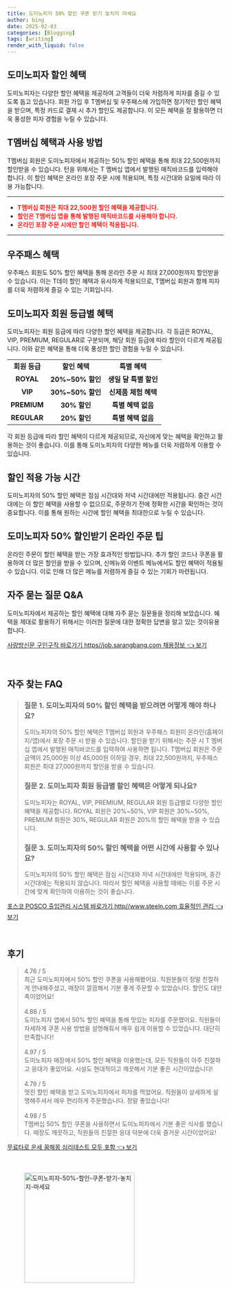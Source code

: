```yaml
---
title: 도미노피자 50% 할인 쿠폰 받기 놓치지 마세요
author: bing
date: 2025-02-03
categories: [Blogging]
tags: [writing]
render_with_liquid: false
---
```



<h2 id='도미노피자_할인_혜택'>도미노피자 할인 혜택</h2>

<p>도미노피자는 다양한 할인 혜택을 제공하여 고객들이 더욱 저렴하게 피자를 즐길 수 있도록 돕고 있습니다. 회원 가입 후 T멤버십 및 우주패스에 가입하면 정기적인 할인 혜택을 받으며, 특정 카드로 결제 시 추가 할인도 제공합니다. 이 모든 혜택을 잘 활용하면 더욱 풍성한 피자 경험을 누릴 수 있습니다.</p>

<h2 id='T멤버십_혜택'>T멤버십 혜택과 사용 방법</h2>

<p>T멤버십 회원은 도미노피자에서 제공하는 50% 할인 혜택을 통해 최대 22,500원까지 할인받을 수 있습니다. 턴을 위해서는 T 멤버십 앱에서 발행된 매직바코드를 입력해야 합니다. 이 할인 혜택은 온라인 포장 주문 시에 적용되며, 특정 시간대와 요일에 따라 이용 가능합니다.</p>

<hr />

<ul>
    <li><b><span style="color: #ee2323;">T멤버십 회원은 최대 22,500원 할인 혜택을 제공합니다.</span></b></li>
    <li><b><span style="color: #ee2323;">할인은 T멤버십 앱을 통해 발행된 매직바코드를 사용해야 합니다.</span></b></li>
    <li><b><span style="color: #ee2323;">온라인 포장 주문 시에만 할인 혜택이 적용됩니다.</span></b></li>
</ul>

<hr />

<h2 id='우주패스_혜택'>우주패스 혜택</h2>

<p>우주패스 회원도 50% 할인 혜택을 통해 온라인 주문 시 최대 27,000원까지 할인받을 수 있습니다. 이는 T데이 할인 혜택과 유사하게 적용되므로, T멤버십 회원과 함께 피자를 더욱 저렴하게 즐길 수 있는 기회입니다.</p>

<h2 id='회원_등급별_혜택'>도미노피자 회원 등급별 혜택</h2>

<p>도미노피자는 회원 등급에 따라 다양한 할인 혜택을 제공합니다. 각 등급은 ROYAL, VIP, PREMIUM, REGULAR로 구분되며, 해당 회원 등급에 따라 할인이 다르게 제공됩니다. 이와 같은 혜택을 통해 더욱 풍성한 할인 경험을 누릴 수 있습니다.</p>

<table>
    <tr>
        <td style="text-align: center; height: 17px;"><b>회원 등급</b></td>
        <td style="text-align: center; height: 17px;"><b>할인 혜택</b></td>
        <td style="text-align: center; height: 17px;"><b>특별 혜택</b></td>
    </tr>
    <tr>
        <td style="text-align: center; height: 17px;"><b>ROYAL</b></td>
        <td style="text-align: center; height: 17px;"><b>20%~50% 할인</b></td>
        <td style="text-align: center; height: 17px;"><b>생일 달 특별 할인</b></td>
    </tr>
    <tr>
        <td style="text-align: center; height: 17px;"><b>VIP</b></td>
        <td style="text-align: center; height: 17px;"><b>30%~50% 할인</b></td>
        <td style="text-align: center; height: 17px;"><b>신제품 체험 혜택</b></td>
    </tr>
    <tr>
        <td style="text-align: center; height: 17px;"><b>PREMIUM</b></td>
        <td style="text-align: center; height: 17px;"><b>30% 할인</b></td>
        <td style="text-align: center; height: 17px;"><b>특별 혜택 없음</b></td>
    </tr>
    <tr>
        <td style="text-align: center; height: 17px;"><b>REGULAR</b></td>
        <td style="text-align: center; height: 17px;"><b>20% 할인</b></td>
        <td style="text-align: center; height: 17px;"><b>특별 혜택 없음</b></td>
    </tr>
</table>

<p>각 회원 등급에 따라 할인 혜택이 다르게 제공되므로, 자신에게 맞는 혜택을 확인하고 활용하는 것이 좋습니다. 이를 통해 도미노피자의 다양한 메뉴를 더욱 저렴하게 이용할 수 있습니다.</p>

<h2 id='할인_적용_시간'>할인 적용 가능 시간</h2>

<p>도미노피자의 50% 할인 혜택은 점심 시간대와 저녁 시간대에만 적용됩니다. 중간 시간대에는 이 할인 혜택을 사용할 수 없으므로, 주문하기 전에 정확한 시간을 확인하는 것이 중요합니다. 이를 통해 원하는 시간에 할인 혜택을 최대한으로 누릴 수 있습니다.</p>

<h2 id='할인_받는_팁'>도미노피자 50% 할인받기 온라인 주문 팁</h2>

<p>온라인 주문이 할인 혜택을 받는 가장 효과적인 방법입니다. 추가 할인 코드나 쿠폰을 활용하여 더 많은 할인을 받을 수 있으며, 신메뉴와 이벤트 메뉴에서도 할인 혜택이 적용될 수 있습니다. 이로 인해 더 많은 메뉴를 저렴하게 즐길 수 있는 기회가 마련됩니다.</p>

<h2 id='자주_묻는_질문'>자주 묻는 질문 Q&A</h2>

<p>도미노피자에서 제공하는 할인 혜택에 대해 자주 묻는 질문들을 정리해 보았습니다. 혜택을 제대로 활용하기 위해서는 이러한 질문에 대한 정확한 답변을 알고 있는 것이유용합니다.</p>


<p><a class="click-button" title="사랑방신문 구인구직 바로가기 https//job.sarangbang.com 채용정보" href="https://adkhouse.github.io/posts/%EC%82%AC%EB%9E%91%EB%B0%A9%EC%8B%A0%EB%AC%B8-%EA%B5%AC%EC%9D%B8%EA%B5%AC%EC%A7%81-%EB%B0%94%EB%A1%9C%EA%B0%80%EA%B8%B0-httpsjob.sarangbang.com-%EC%B1%84%EC%9A%A9%EC%A0%95%EB%B3%B4/" rel="dofollow">사랑방신문 구인구직 바로가기 https//job.sarangbang.com 채용정보 👈 보기</a></p><br>
<h2 id='자주_찾는_FAQ'>자주 찾는 FAQ</h2>
<div itemscope="" itemtype="https://schema.org/FAQPage"> 
<blockquote> 
<div itemscope="" itemprop="mainEntity" itemtype="https://schema.org/Question"> 
<h3 itemprop="name">질문 1. 도미노피자의 50% 할인 혜택을 받으려면 어떻게 해야 하나요?</h3> 
<div itemscope="" itemprop="acceptedAnswer" itemtype="https://schema.org/Answer"> 
<span itemprop="text"> 
<p>도미노피자의 50% 할인 혜택은 T멤버십 회원과 우주패스 회원이 온라인(홈페이지/앱)에서 포장 주문 시 받을 수 있습니다. 할인을 받기 위해서는 주문 시 T 멤버십 앱에서 발행된 매직바코드를 입력하여 사용하면 됩니다. T멤버십 회원은 주문 금액이 25,000원 이상 45,000원 이하일 경우, 최대 22,500원까지, 우주패스 회원은 최대 27,000원까지 할인을 받을 수 있습니다.</p> 
</span> 
</div> 
</div> 

<div itemscope="" itemprop="mainEntity" itemtype="https://schema.org/Question"> 
<h3 itemprop="name">질문 2. 도미노피자 회원 등급별 할인 혜택은 어떻게 되나요?</h3> 
<div itemscope="" itemprop="acceptedAnswer" itemtype="https://schema.org/Answer"> 
<span itemprop="text"> 
<p>도미노피자는 ROYAL, VIP, PREMIUM, REGULAR 회원 등급별로 다양한 할인 혜택을 제공합니다. ROYAL 회원은 20%~50%, VIP 회원은 30%~50%, PREMIUM 회원은 30%, REGULAR 회원은 20%의 할인 혜택을 받을 수 있습니다.</p> 
</span> 
</div> 
</div> 

<div itemscope="" itemprop="mainEntity" itemtype="https://schema.org/Question"> 
<h3 itemprop="name">질문 3. 도미노피자의 50% 할인 혜택을 어떤 시간에 사용할 수 있나요?</h3> 
<div itemscope="" itemprop="acceptedAnswer" itemtype="https://schema.org/Answer"> 
<span itemprop="text"> 
<p>도미노피자의 50% 할인 혜택은 점심 시간대와 저녁 시간대에만 적용되며, 중간 시간대에는 적용되지 않습니다. 따라서 할인 혜택을 사용할 때에는 이를 주문 시간에 맞게 확인하여 이용하는 것이 좋습니다.</p> 
</span> 
</div> 
</div> 
</blockquote> 
</div>
<p><a class="click-button" title="포스코 POSCO 출입관리 시스템 바로가기 http//www.steeln.com 효율적인 관리" href="https://adkhouse.github.io/posts/%ED%8F%AC%EC%8A%A4%EC%BD%94-POSCO-%EC%B6%9C%EC%9E%85%EA%B4%80%EB%A6%AC-%EC%8B%9C%EC%8A%A4%ED%85%9C-%EB%B0%94%EB%A1%9C%EA%B0%80%EA%B8%B0-httpwww.steeln.com-%ED%9A%A8%EC%9C%A8%EC%A0%81%EC%9D%B8-%EA%B4%80%EB%A6%AC/" rel="dofollow">포스코 POSCO 출입관리 시스템 바로가기 http//www.steeln.com 효율적인 관리 👈 보기</a></p><br>
<h2 id='후기'>후기</h2>
<div itemscope itemtype="https://schema.org/Product">
  <blockquote>
  <div itemprop="review" itemscope itemtype="https://schema.org/Review">
      <div itemprop="reviewRating" itemscope itemtype="https://schema.org/Rating"> <span itemprop="ratingValue">4.76</span> / <span itemprop="bestRating">5</span> </div>
      <span itemprop="reviewBody">최근 도미노피자에서 50% 할인 쿠폰을 사용해봤어요. 직원분들이 정말 친절하게 안내해주셨고, 매장이 깔끔해서 기분 좋게 주문할 수 있었습니다. 할인도 대만족이었어요!</span>
  </div>
  <br>
  <div itemprop="review" itemscope itemtype="https://schema.org/Review">
      <div itemprop="reviewRating" itemscope itemtype="https://schema.org/Rating"> <span itemprop="ratingValue">4.88</span> / <span itemprop="bestRating">5</span> </div>
      <span itemprop="reviewBody">도미노피자 앱에서 50% 할인 혜택을 통해 맛있는 피자를 주문했어요. 직원들이 자세하게 쿠폰 사용 방법을 설명해줘서 매우 쉽게 이용할 수 있었습니다. 대단히 만족합니다!</span>
  </div>
  <br>
  <div itemprop="review" itemscope itemtype="https://schema.org/Review">
      <div itemprop="reviewRating" itemscope itemtype="https://schema.org/Rating"> <span itemprop="ratingValue">4.97</span> / <span itemprop="bestRating">5</span> </div>
      <span itemprop="reviewBody">도미노피자 매장에서 50% 할인 혜택을 이용했는데, 모든 직원들이 아주 친절하고 응대가 좋았어요. 시설도 현대적이고 깨끗해서 기분 좋은 시간이었습니다!</span>
  </div>
  <br>
  <div itemprop="review" itemscope itemtype="https://schema.org/Review">
      <div itemprop="reviewRating" itemscope itemtype="https://schema.org/Rating"> <span itemprop="ratingValue">4.79</span> / <span itemprop="bestRating">5</span> </div>
      <span itemprop="reviewBody">멋진 할인 혜택을 받고 도미노피자에서 피자를 먹었어요. 직원들이 상세하게 설명해주셔서 매우 편리하게 주문했습니다. 정말 좋았습니다!</span>
  </div>
  <br>
  <div itemprop="review" itemscope itemtype="https://schema.org/Review">
      <div itemprop="reviewRating" itemscope itemtype="https://schema.org/Rating"> <span itemprop="ratingValue">4.98</span> / <span itemprop="bestRating">5</span> </div>
      <span itemprop="reviewBody">T멤버십 50% 할인 쿠폰을 사용하면서 도미노피자에서 기분 좋은 식사를 했습니다. 매장도 깨끗하고, 직원들의 친절한 응대 덕분에 더욱 즐거운 시간이었어요!</span>
  </div>
  </blockquote>
</div>
<p><a class="click-button" title="무료타로 운세 꿈해몽 심리테스트 모두 포함" href="https://adkhouse.github.io/posts/%EB%AC%B4%EB%A3%8C%ED%83%80%EB%A1%9C-%EC%9A%B4%EC%84%B8-%EA%BF%88%ED%95%B4%EB%AA%BD-%EC%8B%AC%EB%A6%AC%ED%85%8C%EC%8A%A4%ED%8A%B8-%EB%AA%A8%EB%91%90-%ED%8F%AC%ED%95%A8/" rel="dofollow">무료타로 운세 꿈해몽 심리테스트 모두 포함 👈 보기</a></p><br>
<figure class="image"><img src="https://adkhouse.github.io/assets/img/thumbnail/도미노피자-50%-할인-쿠폰-받기-놓치지-마세요.webp" alt="도미노피자-50%-할인-쿠폰-받기-놓치지-마세요" width="256" height="256"></figure>